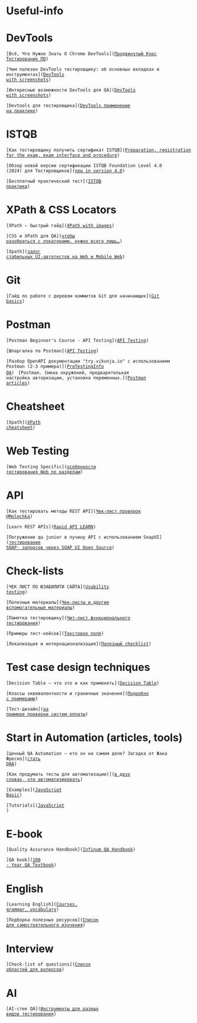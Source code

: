 # Useful-info

# DevTools

<code>[Всё, Что Нужно Знать О Chrome DevTools]([Продвинутый Курс Тестирование ПО](https://www.youtube.com/watch?v=4iIryVM77HM))
</code>

<code>[Чем полезен DevTools тестировщику: об основных вкладках и инструментах]([DevTools with screenshots](https://habr.com/ru/articles/768830/))
</code>

<code>[Интересные возможности DevTools для QA]([DevTools with screenshots](https://fuse8.ru/articles/interesting-devtools-features-for-qa))
</code>

<code>[Devtools для тестировщика]([DevTools применение на практике](https://www.youtube.com/watch?v=rjavgfb4cn0))
</code>

# ISTQB

<code>[Как тестировщику получить сертификат  ISTQB]([Preparation, registration for the exam, exam interface and procedure](https://habr.com/ru/articles/754418/))
</code>

<code>[Обзор новой версии сертификации ISTQB Foundation Level 4.0 (2024) для Тестировщиков]([new in version 4.0](https://habr.com/ru/articles/750868/))
</code>

<code>[Бесплатный практический тест]([ISTQB практика](https://www.gasq.org/ru/%D0%B3%D0%BB%D0%B0%D0%B2%D0%BD%D0%B0%D1%8F.html))
</code>

# XPath & CSS Locators

<code>[XPath — быстрый гайд]([XPath with images](https://testengineer.ru/xpath-quick-guide/))
</code>

<code>[CSS и XPath для QA]([чтобы разобраться с локаторами, нужно всего лишь…](https://habr.com/ru/companies/skyeng/articles/588282/))
</code>

<code>[Xpath]([залог стабильных UI-автотестов на Web и Mobile Web](https://habr.com/ru/companies/vk/articles/806661/))
</code>

# Git
<code>[Гайд по работе с деревом коммитов Git для начинающих]([Git basics](https://proglib.io/p/gayd-po-rabote-s-derevom-kommitov-git-dlya-nachinayushchih-2023-02-02))
</code>

# Postman

<code>[Postman Beginner's Course - API Testing]([API Testing](https://www.youtube.com/watch?v=VywxIQ2ZXw4))
</code>

<code>[Шпаргалка по Postman]([API Testing](https://testengineer.ru/postman-cheat-sheet/))
</code>

<code>[Разбор OpenAPI документации "try.vikunja.io" с использованием Postman (2-3 примера)]([ProTestingInfo QA](https://www.youtube.com/watch?v=7BvrTyrOVIM))
</code>
<code>[Postman. Смена окружений, предварительная настройка авторизации, установка переменных.]([Postman articles](https://medium.com/effective-developers/postman-%D1%81%D0%BC%D0%B5%D0%BD%D0%B0-%D0%BE%D0%BA%D1%80%D1%83%D0%B6%D0%B5%D0%BD%D0%B8%D0%B9-%D0%BD%D0%B0%D1%81%D1%82%D1%80%D0%BE%D0%B9%D0%BA%D0%B0-%D0%B0%D0%B2%D1%82%D0%BE%D1%80%D0%B8%D0%B7%D0%B0%D1%86%D0%B8%D0%B8-%D0%B7%D0%B0%D0%BF%D1%80%D0%BE%D1%81%D0%BE%D0%B2-%D1%83%D1%81%D1%82%D0%B0%D0%BD%D0%BE%D0%B2%D0%BA%D0%B0-%D0%BF%D0%B5%D1%80%D0%B5%D0%BC%D0%B5%D0%BD%D0%BD%D1%8B%D1%85-a190a0a9617))
</code>

# Cheatsheet

<code>[Xpath]([XPath cheatsheet](https://devhints.io/xpath))
</code>

# Web Testing 

<code>[Web Testing Specific]([особенности тестирования Web по разделам](https://habr.com/ru/companies/space307/articles/668974/))
</code>

# API

<code>[Как тестировать методы REST API]([Чек-лист проверок @Molechka](https://habr.com/ru/articles/704090/))
</code>

<code>[Learn REST APIs]([Rapid API LEARN](https://rapidapi.com/learn/rest#what-is-http))
</code>

<code>[Погружение qa junior в пучину API с использованием SoapUI]([тестирование SOAP- запросов через SOAP UI Open Source](https://habr.com/ru/companies/renins/articles/558436/))
</code>

# Check-lists

<code>[ЧЕК ЛИСТ ПО ЮЗАБИЛИТИ САЙТА]([Usability testing](https://seo-akademiya.com/baza-znanij/vnutrennyaya-optimizacziya/chek-list-po-yuzabiliti-sajta/))
</code>

<code>[Полезные материалы]([Чек-листы и другие вспомогательные материалы](https://qalearning.net/home/usefullresourses))
</code>

<code>[Памятка тестировщику]([Чит-лист функционального тестирования](https://habr.com/ru/articles/715262/))
</code>

<code>[Примеры тест-кейсов]([Текстовое поле](https://habr.com/ru/articles/790962/))
</code>

<code>[Локализация и интернационализация]([Полезный checklist](https://habr.com/ru/articles/532836/))
</code>

# Test case design techniques

<code>[Decision Table — что это и как применять]([Decision Table](https://habr.com/ru/articles/546432/))
</code>

<code>[Классы эквивалентности и граничные значения]([Подробно с примерами](https://qalearning.net/usefullresourses/equivalence_partitioning))
</code>

<code>[Тест-дизайн]([на примере проверки систем оплаты](https://habr.com/ru/companies/petrovich-tech/articles/798347/))
</code>

# Start in Automation (articles, tools)

<code>[Ценный QA Automation – кто он на самом деле? Загадка от Жака Фреско]([стать QAA](https://habr.com/ru/companies/skyeng/articles/705190/))
</code>

<code>[Как продумать тесты для автоматизации)]([в двух словах, что автоматизировать](https://okiseleva.blogspot.com/2022/11/blog-post_24.html))
</code>

<code>[Examples]([JavaScript Basic](https://doka.guide/js/))
</code>

<code>[Tutorials]([JavaScript ](https://www.w3schools.com/))
</code>

# E-book

<code>[Quality Assurance Handbook]([Infinum QA Handbook](https://infinum.com/handbook/qa))
</code>

<code>[QA book]([100 - Year QA Textbook](https://mentorpiece.education/textbook/))
</code>

# English 

<code>[Learning English]([Courses, grammar, vocabulary](https://www.bbc.co.uk/))
</code>

<code>[Подборка полезных ресурсов]([Список для самостоятельного изучения](https://bright-desert-dc9.notion.site/42767080b827485d9dcc75eaaf76f05c))
</code>

# Interview 

<code>[Check-list of questions]([Список областей для вопросов](https://lilovayakorova.notion.site/0d5313d70fb14722bf64b9d1e9f39c73))
</code>

# AI

<code>[AI-стек QA]([Инструменты для разных видов тестирования](https://testengineer.ru/ai-tool-stack/))
</code>






